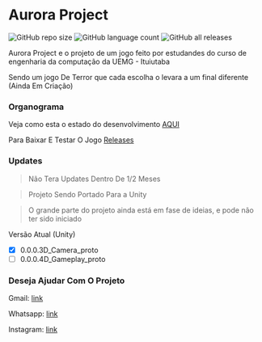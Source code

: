 # Aurora Project

<!--- https://shields.io --->

![GitHub repo size](https://img.shields.io/github/repo-size/XinguHe/aurora-project)
![GitHub language count](https://img.shields.io/github/languages/count/XinguHe/aurora-project)
![GitHub all releases](https://img.shields.io/github/downloads/XinguHe/aurora-project/total)

Aurora Project e o projeto de um jogo feito por estudandes do curso de engenharia da computação da UEMG - Ituiutaba

Sendo um jogo De Terror que cada escolha o levara a um final diferente (Ainda Em Criação)

### Organograma

Veja como esta o estado do desenvolvimento [AQUI](https://trello.com/b/tcVUTd8K/project-aurora)

Para Baixar E Testar O Jogo [Releases](https://github.com/XinguHe/aurora-project/releases)

### Updates
>Não Tera Updates Dentro De 1/2 Meses

>Projeto Sendo Portado Para a Unity 

>O grande parte do projeto ainda está em fase de ideias, e pode não ter sido iniciado

Versão Atual (Unity)

- [x] 0.0.0.3D_Camera_proto
- [ ] 0.0.0.4D_Gameplay_proto

### Deseja Ajudar Com O Projeto 

Gmail: [link](guilhermecaetanno87123@gmail.com)
  
Whatsapp: [link](https://api.whatsapp.com/send/?phone=%2B5534996386599&text=Ol%C3%A1%2C+XinguheProd&type=phone_number&app_absent=0)

Instagram: [link](https://www.instagram.com/xinguheprod/)

